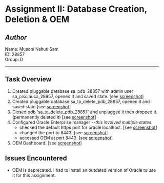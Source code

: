# Assignment II: Database Creation, Deletion & OEM

## _Author_

Name: Musoni Nshuti Sam  
ID: 28857  
Group: D

---

## Task Overview

1. Created pluggable database sa_pdb_28857 with admin user sa_plsqlauca_28857, opened it and saved state. [see [screenshot](/screenshots/01-creating%20pluggable%20database%20sa_pdb_28857.png)]
2. Created pluggable database sa_to_delete_pdb_28857, opened it and saved state.[see [screenshot](/screenshots/02-creating%20pluggable%20database%20to%20delete.png)]
3. Closed pdb 'sa_to_delete_pdb_28857' and unplugged it then dropped it. (permanently deleted it) [see [screenshot](/screenshots/03-deleting%20pluggable%20database.png)]
4. Configured Oracle Enterprise manager --_this involved multiple states_
   - checked the default https port for oracle localhost. [see [screenshot](</screenshots/04-checked%20the%20default%20https%20port%20for%20oracle%20localhost%20(1).png>)]
   - changed the port to 8443. [see [screenshot](/screenshots/05-changed%20https%20port%20to%208443.png)]
   - accessed OEM at port 8443. [see [screenshot](/screenshots/06-accessed%20OEM%20at%20port%208443.png)]
5. OEM Dashboard. [see [screenshot](/screenshots/08-OEM%20Dashboard.png)]

## Issues Encountered

- OEM is deprecated. I had to install an outdated version of Oracle to use it for this assignment.
